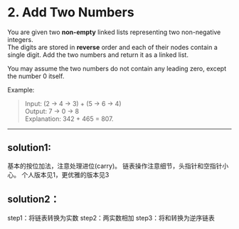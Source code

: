 # 2. Add Two Numbers

You are given two **non-empty** linked lists representing two non-negative integers.   
The digits are stored in **reverse** order and each of their nodes contain a single digit. Add the two numbers and return it as a linked list.

You may assume the two numbers do not contain any leading zero, except the number 0 itself.

Example:

>Input: (2 -> 4 -> 3) + (5 -> 6 -> 4)  
Output: 7 -> 0 -> 8  
Explanation: 342 + 465 = 807.

---
## solution1:
基本的按位加法，注意处理进位(carry)。
链表操作注意细节，头指针和空指针小心。
个人版本见1，更优雅的版本见3

## solution2：
step1：将链表转换为实数
step2：两实数相加
step3：将和转换为逆序链表